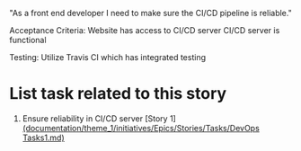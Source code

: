 "As a front end developer I need to make sure the CI/CD pipeline is reliable."

Acceptance Criteria: Website has access to CI/CD server
CI/CD server is functional

Testing: Utilize Travis CI which has integrated testing

# List task related to this story
1. Ensure reliability in CI/CD server [Story 1][(documentation/theme_1/initiatives/Epics/Stories/Tasks/DevOps Tasks1.md)](https://github.com/bsibanda3/mywebclass-agile-docs/blob/main/documentation/theme_1/initiatives/Epics/Stories/Tasks/DevOps%20Tasks1.md)
